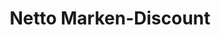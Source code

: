 ---
title: "Netto Marken-Discount"
url: /rudolstadt/netto-marken-discount-neue-schulstrasse/
shop: Supermarkt
---